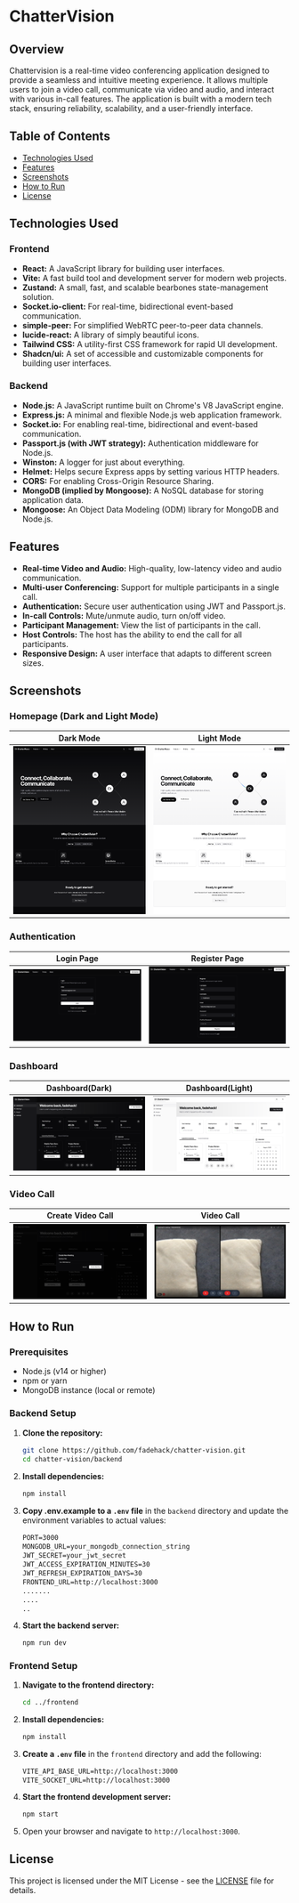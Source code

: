 # ChatterVision

## Overview

Chattervision is a real-time video conferencing application designed to provide a seamless and intuitive meeting experience. It allows multiple users to join a video call, communicate via video and audio, and interact with various in-call features. The application is built with a modern tech stack, ensuring reliability, scalability, and a user-friendly interface.

## Table of Contents

- [Technologies Used](#technologies-used)
- [Features](#features)
- [Screenshots](#screenshots)
- [How to Run](#how-to-run)
- [License](#license)

## Technologies Used

### Frontend

- **React:** A JavaScript library for building user interfaces.
- **Vite:** A fast build tool and development server for modern web projects.
- **Zustand:** A small, fast, and scalable bearbones state-management solution.
- **Socket.io-client:** For real-time, bidirectional event-based communication.
- **simple-peer:** For simplified WebRTC peer-to-peer data channels.
- **lucide-react:** A library of simply beautiful icons.
- **Tailwind CSS:** A utility-first CSS framework for rapid UI development.
- **Shadcn/ui:** A set of accessible and customizable components for building user interfaces.

### Backend

- **Node.js:** A JavaScript runtime built on Chrome's V8 JavaScript engine.
- **Express.js:** A minimal and flexible Node.js web application framework.
- **Socket.io:** For enabling real-time, bidirectional and event-based communication.
- **Passport.js (with JWT strategy):** Authentication middleware for Node.js.
- **Winston:** A logger for just about everything.
- **Helmet:** Helps secure Express apps by setting various HTTP headers.
- **CORS:** For enabling Cross-Origin Resource Sharing.
- **MongoDB (implied by Mongoose):** A NoSQL database for storing application data.
- **Mongoose:** An Object Data Modeling (ODM) library for MongoDB and Node.js.

## Features

- **Real-time Video and Audio:** High-quality, low-latency video and audio communication.
- **Multi-user Conferencing:** Support for multiple participants in a single call.
- **Authentication:** Secure user authentication using JWT and Passport.js.
- **In-call Controls:** Mute/unmute audio, turn on/off video.
- **Participant Management:** View the list of participants in the call.
- **Host Controls:** The host has the ability to end the call for all participants.
- **Responsive Design:** A user interface that adapts to different screen sizes.

## Screenshots

### Homepage (Dark and Light Mode)

| Dark Mode | Light Mode |
| :---: | :---: |
| ![Homepage Dark](screenshots/hp-dark.png) | ![Homepage Light](screenshots/hp-light.png) |

### Authentication

| Login Page | Register Page |
| :---: | :---: |
| ![Login Page](screenshots/login.png) | ![Register Page](screenshots/register.png) |

### Dashboard

| Dashboard(Dark) | Dashboard(Light) |
| :---: | :---: |
| ![Dashboard](screenshots/dashboard.png) | ![Video Call](screenshots/dashboard-light.png) |

### Video Call

| Create Video Call | Video Call |
| :---: | :---: |
| ![Create Video Call](screenshots/create.png) | ![Video Call](screenshots/video-call.png) |

## How to Run

### Prerequisites

- Node.js (v14 or higher)
- npm or yarn
- MongoDB instance (local or remote)

### Backend Setup

1.  **Clone the repository:**
    ```bash
    git clone https://github.com/fadehack/chatter-vision.git
    cd chatter-vision/backend
    ```

2.  **Install dependencies:**
    ```bash
    npm install
    ```

3.  **Copy .env.example to a `.env` file** in the `backend` directory and update the environment variables to actual values:
    ```env
    PORT=3000
    MONGODB_URL=your_mongodb_connection_string
    JWT_SECRET=your_jwt_secret
    JWT_ACCESS_EXPIRATION_MINUTES=30
    JWT_REFRESH_EXPIRATION_DAYS=30
    FRONTEND_URL=http://localhost:3000
    .......
    ....
    ..
    ```

4.  **Start the backend server:**
    ```bash
    npm run dev
    ```

### Frontend Setup

1.  **Navigate to the frontend directory:**
    ```bash
    cd ../frontend
    ```

2.  **Install dependencies:**
    ```bash
    npm install
    ```

3.  **Create a `.env` file** in the `frontend` directory and add the following:
    ```env
    VITE_API_BASE_URL=http://localhost:3000
    VITE_SOCKET_URL=http://localhost:3000
    ```

4.  **Start the frontend development server:**
    ```bash
    npm start
    ```

5.  Open your browser and navigate to `http://localhost:3000`.

## License

This project is licensed under the MIT License - see the [LICENSE](LICENSE) file for details.